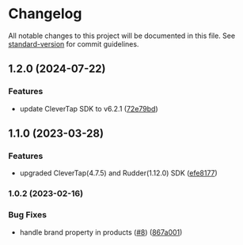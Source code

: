 # Changelog

All notable changes to this project will be documented in this file. See [standard-version](https://github.com/conventional-changelog/standard-version) for commit guidelines.

## 1.2.0 (2024-07-22)


### Features

* update CleverTap SDK to v6.2.1 ([72e79bd](https://github.com/rudderlabs/rudder-integration-clevertap-android/commit/72e79bdbe1727f470c2498aa034e8090643f8191))

## 1.1.0 (2023-03-28)


### Features

* upgraded CleverTap(4.7.5) and Rudder(1.12.0) SDK ([efe8177](https://github.com/rudderlabs/rudder-integration-clevertap-android/commit/efe8177b9868362df835b24e8e667ee802d93589))

### 1.0.2 (2023-02-16)


### Bug Fixes

* handle brand property in products ([#8](https://github.com/rudderlabs/rudder-integration-clevertap-android/issues/8)) ([867a001](https://github.com/rudderlabs/rudder-integration-clevertap-android/commit/867a001d5bc63222ec81e617bfbcff01f90e6eab))
